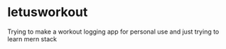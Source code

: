 # letusworkout
Trying to make a workout logging app for personal use and just trying to learn mern stack
